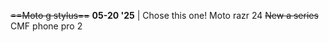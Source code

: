 ~~==Moto g stylus==~~
	**05-20 '25** | Chose this one!
Moto razr 24
~~New a series~~
CMF phone pro 2


